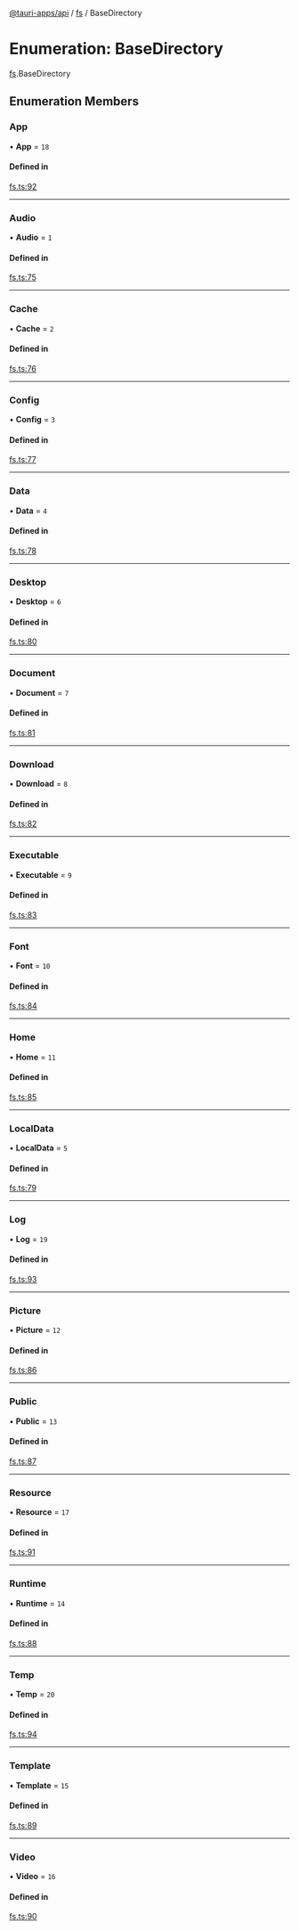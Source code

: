 [@tauri-apps/api](../README.md) / [fs](../modules/fs.md) / BaseDirectory

# Enumeration: BaseDirectory

[fs](../modules/fs.md).BaseDirectory

## Enumeration Members

### App

• **App** = ``18``

#### Defined in

[fs.ts:92](https://github.com/tauri-apps/tauri/blob/7bbf167/tooling/api/src/fs.ts#L92)

___

### Audio

• **Audio** = ``1``

#### Defined in

[fs.ts:75](https://github.com/tauri-apps/tauri/blob/7bbf167/tooling/api/src/fs.ts#L75)

___

### Cache

• **Cache** = ``2``

#### Defined in

[fs.ts:76](https://github.com/tauri-apps/tauri/blob/7bbf167/tooling/api/src/fs.ts#L76)

___

### Config

• **Config** = ``3``

#### Defined in

[fs.ts:77](https://github.com/tauri-apps/tauri/blob/7bbf167/tooling/api/src/fs.ts#L77)

___

### Data

• **Data** = ``4``

#### Defined in

[fs.ts:78](https://github.com/tauri-apps/tauri/blob/7bbf167/tooling/api/src/fs.ts#L78)

___

### Desktop

• **Desktop** = ``6``

#### Defined in

[fs.ts:80](https://github.com/tauri-apps/tauri/blob/7bbf167/tooling/api/src/fs.ts#L80)

___

### Document

• **Document** = ``7``

#### Defined in

[fs.ts:81](https://github.com/tauri-apps/tauri/blob/7bbf167/tooling/api/src/fs.ts#L81)

___

### Download

• **Download** = ``8``

#### Defined in

[fs.ts:82](https://github.com/tauri-apps/tauri/blob/7bbf167/tooling/api/src/fs.ts#L82)

___

### Executable

• **Executable** = ``9``

#### Defined in

[fs.ts:83](https://github.com/tauri-apps/tauri/blob/7bbf167/tooling/api/src/fs.ts#L83)

___

### Font

• **Font** = ``10``

#### Defined in

[fs.ts:84](https://github.com/tauri-apps/tauri/blob/7bbf167/tooling/api/src/fs.ts#L84)

___

### Home

• **Home** = ``11``

#### Defined in

[fs.ts:85](https://github.com/tauri-apps/tauri/blob/7bbf167/tooling/api/src/fs.ts#L85)

___

### LocalData

• **LocalData** = ``5``

#### Defined in

[fs.ts:79](https://github.com/tauri-apps/tauri/blob/7bbf167/tooling/api/src/fs.ts#L79)

___

### Log

• **Log** = ``19``

#### Defined in

[fs.ts:93](https://github.com/tauri-apps/tauri/blob/7bbf167/tooling/api/src/fs.ts#L93)

___

### Picture

• **Picture** = ``12``

#### Defined in

[fs.ts:86](https://github.com/tauri-apps/tauri/blob/7bbf167/tooling/api/src/fs.ts#L86)

___

### Public

• **Public** = ``13``

#### Defined in

[fs.ts:87](https://github.com/tauri-apps/tauri/blob/7bbf167/tooling/api/src/fs.ts#L87)

___

### Resource

• **Resource** = ``17``

#### Defined in

[fs.ts:91](https://github.com/tauri-apps/tauri/blob/7bbf167/tooling/api/src/fs.ts#L91)

___

### Runtime

• **Runtime** = ``14``

#### Defined in

[fs.ts:88](https://github.com/tauri-apps/tauri/blob/7bbf167/tooling/api/src/fs.ts#L88)

___

### Temp

• **Temp** = ``20``

#### Defined in

[fs.ts:94](https://github.com/tauri-apps/tauri/blob/7bbf167/tooling/api/src/fs.ts#L94)

___

### Template

• **Template** = ``15``

#### Defined in

[fs.ts:89](https://github.com/tauri-apps/tauri/blob/7bbf167/tooling/api/src/fs.ts#L89)

___

### Video

• **Video** = ``16``

#### Defined in

[fs.ts:90](https://github.com/tauri-apps/tauri/blob/7bbf167/tooling/api/src/fs.ts#L90)
